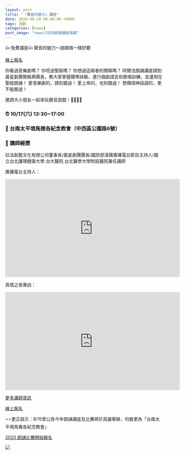 ```yaml
---
layout: post
title: "「聲音的魅力」講座"
date: 2020-09-20 00:00:00 +0800
tags: 活動
categories: [news]
post_image: "news/2020朗誦講座海報"
---
```

👍 免費講座👍 聲音的魅力～說跟唱一樣好聽

<a class="main-btn main-btn-2" href="https://bit.ly/3i6AGFj">線上報名</a>

你看過音樂劇嗎？ 你唸過聖經嗎？ 你想過這兩者的關聯嗎？
阿爾法朗誦講座請到晨星劇團簡銘興團長，教大家掌握聲帶訣竅，進行戲劇語言和歌唱訓練，並運用在聖經朗誦！
愛音樂劇的，請別錯過！
愛上帝的，也別錯過！
想傳頌神話語的，更不能錯過！

邀請大小朋友一起來玩聲音遊戲！👨‍👩‍👧‍👦

### ⏰ 10/17(六) 13:30~17:00

### 💒 台南太平境馬雅各紀念教會（中西區公園路6號）

### 🙋 講師經歷

拉法創藝文化有限公司董事長/晨星劇團團長/國防部漢聲廣播電台節目主持人/國立台北護理健康大學.台大醫院.台北醫學大學附設醫院兼任講師

廣播電台主持人：

<iframe width="560" height="315" src="https://www.youtube.com/embed/SU4-NadTsro" frameborder="0" allow="accelerometer; autoplay; clipboard-write; encrypted-media; gyroscope; picture-in-picture" allowfullscreen></iframe>

真情之夜專訪：

<iframe width="560" height="315" src="https://www.youtube.com/embed/4xP0mxCFXBA" frameborder="0" allow="accelerometer; autoplay; clipboard-write; encrypted-media; gyroscope; picture-in-picture" allowfullscreen></iframe>

[更多講師資訊](https://reurl.cc/A8AV3e)

<a class="main-btn main-btn-2" href="https://bit.ly/3i6AGFj">線上報名</a>


⭐️⭐️更正啟示：8/15曾公告今年朗誦講座及比賽將於高雄舉辦，均變更為「台南太平境馬雅各紀念教會」


 <a class="main-btn main-btn" href="https://bit.ly/35eCicC">2020 朗誦比賽開始報名</a>


![]({{site.baseurl}}/assets/images/news/2020朗誦講座海報.jpg)

